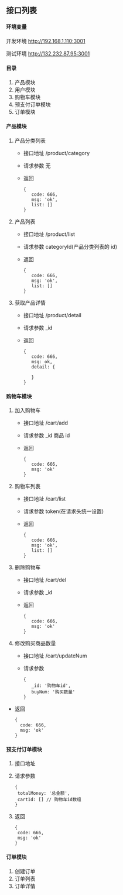 ## 接口列表

#### 环境变量

开发环境 http://192.168.1.110:3001

测试环境 http://132.232.87.95:3001

#### 目录

1. 产品模块
2. 用户模块
3. 购物车模块
4. 预支付订单模块
5. 订单模块

#### 产品模块

1. 产品分类列表

   - 接口地址 /product/category

   - 请求参数 无

   - 返回

     ```
     {
     	code: 666,
     	msg: 'ok',
     	list: []
     }
     ```

2. 产品列表

   - 接口地址 /product/list

   - 请求参数 categoryId(产品分类列表的 id)

   - 返回

     ```
     {
     	code: 666,
     	msg: 'ok',
     	list: []
     }
     ```

3) 获取产品详情

   - 接口地址 /product/detail

   - 请求参数 \_id

   - 返回

     ```
     {
     	code: 666,
     	msg: ok,
     	detail: {

     	}
     }

     ```

#### 购物车模块

1. 加入购物车

   - 接口地址 /cart/add

   - 请求参数 \_id 商品 id

   - 返回

     ```
     {
     	code: 666,
     	msg: 'ok'
     }
     ```

2. 购物车列表

   - 接口地址 /cart/list

   - 请求参数 token(在请求头统一设置)

   - 返回

     ```
     {
     	code: 666,
     	msg: 'ok',
     	list: []
     }
     ```

3. 删除购物车

   - 接口地址 /cart/del

   - 请求参数 \_id

   - 返回

     ```
     {
     	code: 666,
     	msg: 'ok'
     }
     ```

4. 修改购买商品数量

   - 接口地址 /cart/updateNum

   - 请求参数

     ```
     {
     	_id: '购物车id',
     	buyNum: '购买数量'
     }
     ```

- 返回

  ```
  {
  	code: 666,
  	msg: 'ok'
  }
  ```

#### 预支付订单模块

1. 接口地址

2. 请求参数

   ```
   {
   	totalMoney: '总金额',
   	cartId: [] // 购物车id数组
   }
   ```

3. 返回

   ```
   {
   	code: 666,
   	msg: 'ok'
   }
   ```

#### 订单模块

1. 创建订单
2. 订单列表
3. 订单详情
